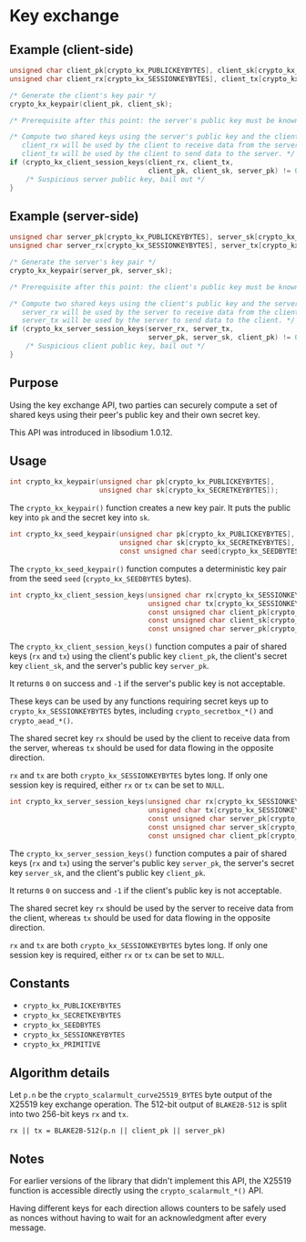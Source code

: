 # Key exchange

## Example \(client-side\)

```c
unsigned char client_pk[crypto_kx_PUBLICKEYBYTES], client_sk[crypto_kx_SECRETKEYBYTES];
unsigned char client_rx[crypto_kx_SESSIONKEYBYTES], client_tx[crypto_kx_SESSIONKEYBYTES];

/* Generate the client's key pair */
crypto_kx_keypair(client_pk, client_sk);

/* Prerequisite after this point: the server's public key must be known by the client */

/* Compute two shared keys using the server's public key and the client's secret key.
   client_rx will be used by the client to receive data from the server,
   client_tx will be used by the client to send data to the server. */
if (crypto_kx_client_session_keys(client_rx, client_tx,
                                  client_pk, client_sk, server_pk) != 0) {
    /* Suspicious server public key, bail out */
}
```

## Example \(server-side\)

```c
unsigned char server_pk[crypto_kx_PUBLICKEYBYTES], server_sk[crypto_kx_SECRETKEYBYTES];
unsigned char server_rx[crypto_kx_SESSIONKEYBYTES], server_tx[crypto_kx_SESSIONKEYBYTES];

/* Generate the server's key pair */
crypto_kx_keypair(server_pk, server_sk);

/* Prerequisite after this point: the client's public key must be known by the server */

/* Compute two shared keys using the client's public key and the server's secret key.
   server_rx will be used by the server to receive data from the client,
   server_tx will be used by the server to send data to the client. */
if (crypto_kx_server_session_keys(server_rx, server_tx,
                                  server_pk, server_sk, client_pk) != 0) {
    /* Suspicious client public key, bail out */
}
```

## Purpose

Using the key exchange API, two parties can securely compute a set of shared
keys using their peer's public key and their own secret key.

This API was introduced in libsodium 1.0.12.

## Usage

```c
int crypto_kx_keypair(unsigned char pk[crypto_kx_PUBLICKEYBYTES],
                      unsigned char sk[crypto_kx_SECRETKEYBYTES]);
```

The `crypto_kx_keypair()` function creates a new key pair. It puts the public
key into `pk` and the secret key into `sk`.

```c
int crypto_kx_seed_keypair(unsigned char pk[crypto_kx_PUBLICKEYBYTES],
                           unsigned char sk[crypto_kx_SECRETKEYBYTES],
                           const unsigned char seed[crypto_kx_SEEDBYTES]);
```

The `crypto_kx_seed_keypair()` function computes a deterministic key pair from
the seed `seed` \(`crypto_kx_SEEDBYTES` bytes\).

```c
int crypto_kx_client_session_keys(unsigned char rx[crypto_kx_SESSIONKEYBYTES],
                                  unsigned char tx[crypto_kx_SESSIONKEYBYTES],
                                  const unsigned char client_pk[crypto_kx_PUBLICKEYBYTES],
                                  const unsigned char client_sk[crypto_kx_SECRETKEYBYTES],
                                  const unsigned char server_pk[crypto_kx_PUBLICKEYBYTES]);
```

The `crypto_kx_client_session_keys()` function computes a pair of shared keys
\(`rx` and `tx`\) using the client's public key `client_pk`, the client's secret
key `client_sk`, and the server's public key `server_pk`.

It returns `0` on success and `-1` if the server's public key is not acceptable.

These keys can be used by any functions requiring secret keys up to
`crypto_kx_SESSIONKEYBYTES` bytes, including `crypto_secretbox_*()` and
`crypto_aead_*()`.

The shared secret key `rx` should be used by the client to receive data from the
server, whereas `tx` should be used for data flowing in the opposite direction.

`rx` and `tx` are both `crypto_kx_SESSIONKEYBYTES` bytes long. If only one
session key is required, either `rx` or `tx` can be set to `NULL`.

```c
int crypto_kx_server_session_keys(unsigned char rx[crypto_kx_SESSIONKEYBYTES],
                                  unsigned char tx[crypto_kx_SESSIONKEYBYTES],
                                  const unsigned char server_pk[crypto_kx_PUBLICKEYBYTES],
                                  const unsigned char server_sk[crypto_kx_SECRETKEYBYTES],
                                  const unsigned char client_pk[crypto_kx_PUBLICKEYBYTES]);
```

The `crypto_kx_server_session_keys()` function computes a pair of shared keys
\(`rx` and `tx`\) using the server's public key `server_pk`, the server's secret
key `server_sk`, and the client's public key `client_pk`.

It returns `0` on success and `-1` if the client's public key is not acceptable.

The shared secret key `rx` should be used by the server to receive data from the
client, whereas `tx` should be used for data flowing in the opposite direction.

`rx` and `tx` are both `crypto_kx_SESSIONKEYBYTES` bytes long. If only one
session key is required, either `rx` or `tx` can be set to `NULL`.

## Constants

* `crypto_kx_PUBLICKEYBYTES`
* `crypto_kx_SECRETKEYBYTES`
* `crypto_kx_SEEDBYTES`
* `crypto_kx_SESSIONKEYBYTES`
* `crypto_kx_PRIMITIVE`

## Algorithm details

Let `p.n` be the `crypto_scalarmult_curve25519_BYTES` byte output of the X25519
key exchange operation. The 512-bit output of `BLAKE2B-512` is split into two
256-bit keys `rx` and `tx`.

`rx || tx = BLAKE2B-512(p.n || client_pk || server_pk)`

## Notes

For earlier versions of the library that didn't implement this API, the X25519
function is accessible directly using the `crypto_scalarmult_*()` API.

Having different keys for each direction allows counters to be safely used as
nonces without having to wait for an acknowledgment after every message.
